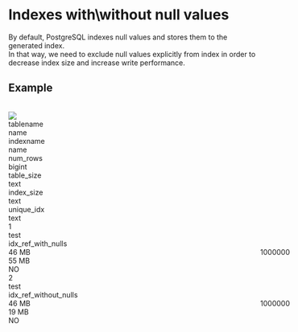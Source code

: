 # Indexes with\without null values
By default, PostgreSQL indexes null values and stores them to the generated index.  
In that way, we need to exclude null values explicitly from index in order to decrease index size and increase write performance.

## Example
<div class="slick-header-columns" style="left: -1000px; width: 2747.14px;" unselectable="on"><div title="" class="ui-state-default slick-header-column" id="slickgrid_908956row-header-column" style="width: 24px;"><span class="slick-column-name"><span title="Select/Deselect All" data-id="select-all"><br><img class="select-all-icon" src="/static/img/select-all-icon.png"></span></span><div class="slick-resizable-handle"></div></div><div title="" class="ui-state-default slick-header-column" id="slickgrid_908956tablename" style="width: 82px;"><span class="slick-column-name"><span data-cell-type="column-header-row" data-test="output-column-header" data-column-id="tablename">  <span class="column-description">    <span class="column-name">tablename</span>    <span class="column-type">name</span>  </span></span></span><div class="slick-resizable-handle"></div></div><div title="" class="ui-state-default slick-header-column" id="slickgrid_908956indexname" style="width: 84px;"><span class="slick-column-name"><span data-cell-type="column-header-row" data-test="output-column-header" data-column-id="indexname">  <span class="column-description">    <span class="column-name">indexname</span>    <span class="column-type">name</span>  </span></span></span><div class="slick-resizable-handle"></div></div><div title="" class="ui-state-default slick-header-column" id="slickgrid_908956num_rows" style="width: 80px;"><span class="slick-column-name"><span data-cell-type="column-header-row" data-test="output-column-header" data-column-id="num_rows">  <span class="column-description">    <span class="column-name">num_rows</span>    <span class="column-type">bigint</span>  </span></span></span><div class="slick-resizable-handle"></div></div><div title="" class="ui-state-default slick-header-column" id="slickgrid_908956table_size" style="width: 78px;"><span class="slick-column-name"><span data-cell-type="column-header-row" data-test="output-column-header" data-column-id="table_size">  <span class="column-description">    <span class="column-name">table_size</span>    <span class="column-type">text</span>  </span></span></span><div class="slick-resizable-handle"></div></div><div title="" class="ui-state-default slick-header-column" id="slickgrid_908956index_size" style="width: 80px;"><span class="slick-column-name"><span data-cell-type="column-header-row" data-test="output-column-header" data-column-id="index_size">  <span class="column-description">    <span class="column-name">index_size</span>    <span class="column-type">text</span>  </span></span></span><div class="slick-resizable-handle"></div></div><div title="" class="ui-state-default slick-header-column" id="slickgrid_908956unique_idx" style="width: 82px;"><span class="slick-column-name"><span data-cell-type="column-header-row" data-test="output-column-header" data-column-id="unique_idx">  <span class="column-description">    <span class="column-name">unique_idx</span>    <span class="column-type">text</span>  </span></span></span><div class="slick-resizable-handle"></div></div></div>


<div class="grid-canvas" style="width: 559px; height: 203.1px;"><div class="ui-widget-content slick-row even" style="top:0px"><div class="slick-cell l0 r0"><span data-cell-type="row-header-selector" data-row="0">1</span></div><div title="" class="slick-cell l1 r1">test</div><div class="slick-cell l2 r2">idx_ref_with_nulls</div><div class="slick-cell l3 r3"><span style="float:right">1000000</span></div><div title="" class="slick-cell l4 r4">46 MB</div><div title="" class="slick-cell l5 r5">55 MB</div><div class="slick-cell l6 r6">NO</div></div><div class="ui-widget-content slick-row odd" style="top:25px"><div class="slick-cell l0 r0"><span data-cell-type="row-header-selector" data-row="1">2</span></div><div title="" class="slick-cell l1 r1">test</div><div class="slick-cell l2 r2">idx_ref_without_nulls</div><div class="slick-cell l3 r3"><span style="float:right">1000000</span></div><div title="" class="slick-cell l4 r4">46 MB</div><div class="slick-cell l5 r5">19 MB</div><div class="slick-cell l6 r6">NO</div></div></div>
